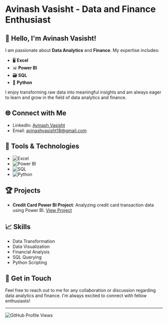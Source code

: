 # Avinash Vasisht - Data and Finance Enthusiast

<!--![Data Analytics](https://media.giphy.com/media/xT9IgzoKnwFNmISR8I/giphy.gif)  
![Finance](https://media.giphy.com/media/3ohhwfsW66s7d8aPhS/giphy.gif)-->

## 👋 Hello, I'm Avinash Vasisht!
I am passionate about **Data Analytics** and **Finance**. My expertise includes:

- 🖥️ **Excel**
- 📊 **Power BI**
- 🗃️ **SQL**
- 🐍 **Python**

I enjoy transforming raw data into meaningful insights and am always eager to learn and grow in the field of data analytics and finance.

## 🌐 Connect with Me
- LinkedIn: [Avinash Vasisht](https://www.linkedin.com/in/avinashvasisht)
- Email: [avinashvasisht18@gmail.com](mailto:avinashvasisht18@gmail.com)

## 🔧 Tools & Technologies
- ![Excel](https://img.icons8.com/color/48/000000/microsoft-excel-2019.png)
- ![Power BI](https://img.icons8.com/color/48/000000/power-bi.png)
- ![SQL](https://img.icons8.com/color/48/000000/sql.png)
- ![Python](https://img.icons8.com/color/48/000000/python.png)

## 🏆 Projects
- **Credit Card Power BI Project**: Analyzing credit card transaction data using Power BI. [View Project](https://github.com/avinashvasishtgmail/Credit_card_powerbi_project)

## 📈 Skills
- Data Transformation
- Data Visualization
- Financial Analysis
- SQL Querying
- Python Scripting

## 📩 Get in Touch
Feel free to reach out to me for any collaboration or discussion regarding data analytics and finance. I'm always excited to connect with fellow enthusiasts!

---

![GitHub Profile Views](https://komarev.com/ghpvc/?username=avinashvasisht)


